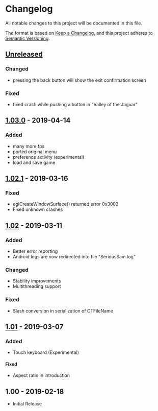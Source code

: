 # Changelog
All notable changes to this project will be documented in this file.

The format is based on [Keep a Changelog](https://keepachangelog.com/en/1.0.0/),
and this project adheres to [Semantic Versioning](https://semver.org/spec/v2.0.0.html).

## [Unreleased]
### Changed
- pressing the back button will show the exit confirmation screen
### Fixed
- fixed crash while pushing a button in "Valley of the Jaguar"

## [1.03.0] - 2019-04-14
### Added
- many more fps
- ported original menu
- preference activity (experimental)
- load and save game

## [1.02.1] - 2019-03-16
### Fixed
- eglCreateWindowSurface() returned error 0x3003
- Fixed unknown crashes

## [1.02] - 2019-03-11
### Added
- Better error reporting
- Android logs are now redirected into file "SeriousSam.log"
### Changed
- Stability improvements
- Multithreading support
### Fixed
- Slash conversion in serialization of CTFileName

## [1.01] - 2019-03-07
### Added
- Touch keyboard (Experimental)
#### Fixed
- Aspect ratio in introduction

## 1.00 - 2019-02-18
- Initial Release

[Unreleased]: https://github.com/aarcangeli/Serious-Sam-Android/compare/v1.03.0...HEAD
[1.03.0]: https://github.com/aarcangeli/Serious-Sam-Android/compare/v1.02.1...v1.03.0
[1.02.1]: https://github.com/aarcangeli/Serious-Sam-Android/compare/v1.02...v1.02.1
[1.02]: https://github.com/aarcangeli/Serious-Sam-Android/compare/v1.01...v1.02
[1.01]: https://github.com/aarcangeli/Serious-Sam-Android/compare/v1.00...v1.01
